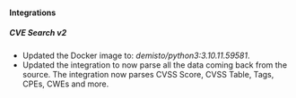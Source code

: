 
#### Integrations

##### CVE Search v2
- Updated the Docker image to: *demisto/python3:3.10.11.59581*.
- Updated the integration to now parse all the data coming back from the source. The integration now parses CVSS Score, CVSS Table, Tags, CPEs, CWEs and more.

